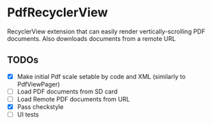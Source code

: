 # PdfRecyclerView
RecyclerView extension that can easily render vertically-scrolling PDF documents. Also downloads documents from a remote URL

TODOs
-----

- [X] Make initial Pdf scale setable by code and XML (similarly to PdfViewPager)
- [ ] Load PDF documents from SD card
- [ ] Load Remote PDF documents from URL
- [X] Pass checkstyle
- [ ] UI tests

